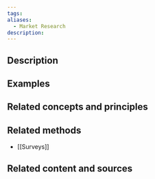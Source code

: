 ```yaml
---
tags: 
aliases:
  - Market Research
description:
---
```


## Description


## Examples 


## Related concepts and principles


## Related methods
- [[Surveys]]


## Related content and sources
